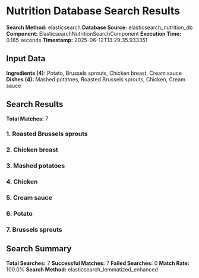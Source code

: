 # Nutrition Database Search Results

**Search Method:** elasticsearch
**Database Source:** elasticsearch_nutrition_db
**Component:** ElasticsearchNutritionSearchComponent
**Execution Time:** 0.185 seconds
**Timestamp:** 2025-06-12T13:29:35.933351

## Input Data
**Ingredients (4):** Potato, Brussels sprouts, Chicken breast, Cream sauce
**Dishes (4):** Mashed potatoes, Roasted Brussels sprouts, Chicken, Cream sauce

## Search Results
**Total Matches:** 7

### 1. Roasted Brussels sprouts

### 2. Chicken breast

### 3. Mashed potatoes

### 4. Chicken

### 5. Cream sauce

### 6. Potato

### 7. Brussels sprouts

## Search Summary
**Total Searches:** 7
**Successful Matches:** 7
**Failed Searches:** 0
**Match Rate:** 100.0%
**Search Method:** elasticsearch_lemmatized_enhanced
